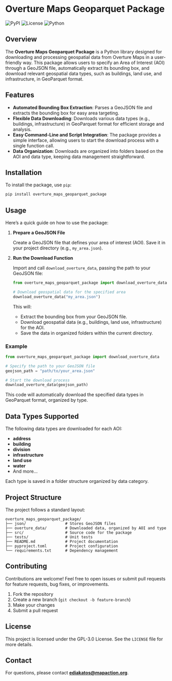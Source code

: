 
# Overture Maps Geoparquet Package

![PyPI](https://img.shields.io/pypi/v/overture_maps_geoparquet_package)
![License](https://img.shields.io/pypi/l/overture_maps_geoparquet_package)
![Python](https://img.shields.io/pypi/pyversions/overture_maps_geoparquet_package)

## Overview

The **Overture Maps Geoparquet Package** is a Python library designed for downloading and processing geospatial data from Overture Maps in a user-friendly way. This package allows users to specify an Area of Interest (AOI) through a GeoJSON file, automatically extract its bounding box, and download relevant geospatial data types, such as buildings, land use, and infrastructure, in GeoParquet format.

## Features

- **Automated Bounding Box Extraction**: Parses a GeoJSON file and extracts the bounding box for easy area targeting.
- **Flexible Data Downloading**: Downloads various data types (e.g., buildings, infrastructure) in GeoParquet format for efficient storage and analysis.
- **Easy Command-Line and Script Integration**: The package provides a simple interface, allowing users to start the download process with a single function call.
- **Data Organization**: Downloads are organized into folders based on the AOI and data type, keeping data management straightforward.

## Installation

To install the package, use `pip`:

```bash
pip install overture_maps_geoparquet_package
```

## Usage

Here’s a quick guide on how to use the package:

1. **Prepare a GeoJSON File**

   Create a GeoJSON file that defines your area of interest (AOI). Save it in your project directory (e.g., `my_area.json`).

2. **Run the Download Function**

   Import and call `download_overture_data`, passing the path to your GeoJSON file:

   ```python
   from overture_maps_geoparquet_package import download_overture_data

   # Download geospatial data for the specified area
   download_overture_data("my_area.json")
   ```

   This will:
   - Extract the bounding box from your GeoJSON file.
   - Download geospatial data (e.g., buildings, land use, infrastructure) for the AOI.
   - Save the data in organized folders within the current directory.

### Example

```python
from overture_maps_geoparquet_package import download_overture_data

# Specify the path to your GeoJSON file
geojson_path = "path/to/your_area.json"

# Start the download process
download_overture_data(geojson_path)
```

This code will automatically download the specified data types in GeoParquet format, organized by type.

## Data Types Supported

The following data types are downloaded for each AOI:
- **address**
- **building**
- **division**
- **infrastructure**
- **land use**
- **water**
- And more...

Each type is saved in a folder structure organized by data category.

## Project Structure

The project follows a standard layout:
```
overture_maps_geoparquet_package/
├── json/                 # Stores GeoJSON files
├── overture_data/        # Downloaded data, organized by AOI and type
├── src/                  # Source code for the package
├── tests/                # Unit tests
├── README.md             # Project documentation
├── pyproject.toml        # Project configuration
└── requirements.txt      # Dependency management
```

## Contributing

Contributions are welcome! Feel free to open issues or submit pull requests for feature requests, bug fixes, or improvements.

1. Fork the repository
2. Create a new branch (`git checkout -b feature-branch`)
3. Make your changes
4. Submit a pull request

## License

This project is licensed under the GPL-3.0 License. See the `LICENSE` file for more details.

## Contact

For questions, please contact **ediakatos@mapaction.org**.
